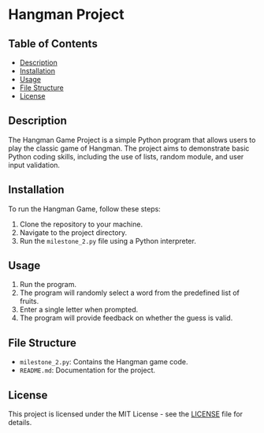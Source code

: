# Hangman Project

## Table of Contents

- [Description](#description)
- [Installation](#installation)
- [Usage](#usage)
- [File Structure](#file-structure)
- [License](#license)

## Description

The Hangman Game Project is a simple Python program that allows users to play the classic game of Hangman. The project aims to demonstrate basic Python coding skills, including the use of lists, random module, and user input validation.

## Installation

To run the Hangman Game, follow these steps:

1. Clone the repository to your machine.
2. Navigate to the project directory.
3. Run the `milestone_2.py` file using a Python interpreter.

## Usage

1. Run the program.
2. The program will randomly select a word from the predefined list of fruits.
3. Enter a single letter when prompted.
4. The program will provide feedback on whether the guess is valid.

## File Structure

- `milestone_2.py`: Contains the Hangman game code.
- `README.md`: Documentation for the project.

## License

This project is licensed under the MIT License - see the [LICENSE](LICENSE) file for details.
